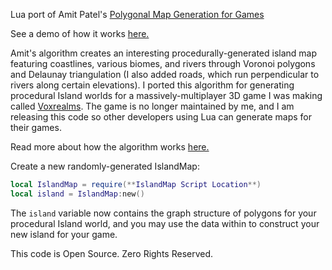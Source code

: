 Lua port of Amit Patel's [Polygonal Map Generation for Games](http://www-cs-students.stanford.edu/~amitp/game-programming/polygon-map-generation/)

See a demo of how it works [here.](http://www-cs-students.stanford.edu/~amitp/game-programming/polygon-map-generation/demo.html)

Amit's algorithm creates an interesting procedurally-generated island map featuring coastlines, various biomes, and rivers through Voronoi polygons and Delaunay triangulation (I also added roads, which run perpendicular to rivers along certain elevations).
I ported this algorithm for generating procedural Island worlds for a massively-multiplayer 3D game I was making called [Voxrealms](https://tseyt.github.io/denseli). The game is no longer maintained by me, and I am releasing this code so other developers using Lua can generate maps for their games.

Read more about how the algorithm works [here.](http://www-cs-students.stanford.edu/~amitp/game-programming/polygon-map-generation/)

Create a new randomly-generated IslandMap:
```lua
local IslandMap = require(**IslandMap Script Location**)
local island = IslandMap:new()
```

The `island` variable now contains the graph structure of polygons for your procedural Island world, and you may use the data within to construct your new island for your game.

This code is Open Source. Zero Rights Reserved.

